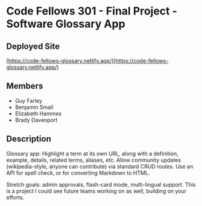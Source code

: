 # Code Fellows 301 - Final Project - Software Glossary App

## Deployed Site

[https://code-fellows-glossary.netlify.app/](https://code-fellows-glossary.netlify.app/)

## Members

- Guy Farley
- Benjamin Small
- Elizabeth Hammes
- Brady Davenport

## Description

Glossary app: Highlight a term at its own URL, along with a definition, example, details, related terms, aliases, etc. Allow community updates (wikipedia-style, anyone can contribute) via standard CRUD routes. Use an API for spell check, or for converting Markdown to HTML.

Stretch goals: admin approvals, flash-card mode, multi-lingual support. This is a project I could see future teams working on as well, building on your efforts.
